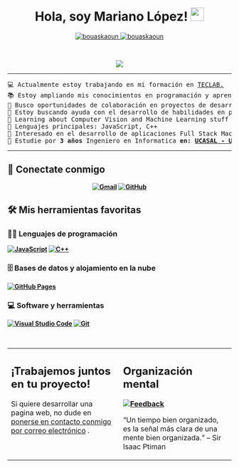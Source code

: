 <h1 align="center">
Hola, soy Mariano López!
	<a href="https://github.com/Marlo-Byte" target="_self">
		<img src="https://media.giphy.com/media/hvRJCLFzcasrR4ia7z/giphy.gif" width="30">
	</a>
</h1>
<p align="center">
	<a href="https://github.com/Marlo-Byte">
		<img src="https://komarev.com/ghpvc/?username=bouaskaoun&label=Profile%20views&color=0e75b6&style=flat" alt="bouaskaoun" />
	</a>
	<a href="https://github.com/Marlo-Byte">
		<img src="https://img.shields.io/github/followers/bouaskaoun?label=Followers" alt="bouaskaoun" />
	</a>
</p>
<br/>
<p align="center">
	<a href="https://github.com/Marlo-Byte">
		<img src="https://readme-typing-svg.herokuapp.com?lines=Marlo-Byte;Estudiante+de+Informatica;Desarrollador+Web+Full+Stack;Siempre%20aprendiendo%20cosas%20nuevas&center=true&width=380&height=45">
	</a>
</p>

<hr>

<pre>
💻 Actualmente estoy trabajando en mi formación en <a href="https://www.teclab.edu.ar/" target="_blank">TECLAB.</a>
📚 Estoy ampliando mis conocimientos en programación y aprendiendo AMXX PAWN
📝 Busco oportunidades de colaboración en proyectos de desarrollo web y aplicaciones
🔭 Estoy buscando ayuda con el desarrollo de habilidades en programación y diseño web
🌱 Learning about Computer Vision and Machine Learning stuff
🌟 Lenguajes principales: JavaScript, C++
🚩 Interesado en el desarrollo de aplicaciones Full Stack Machine Learning
🤔 Estudie por <b>3 años</b> Ingeniero en Informatica <b>en: <a href="https://www.ucasal.edu.ar/" target="_blank">UCASAL - Universidad Católica de Salta</a>
</pre>
<hr>

## 🤝 Conectate conmigo
<p align="center">
	<a href="mailto:marianolopgarcia@gmail.com"><img img src="https://img.shields.io/badge/gmail-%23EA4335.svg?style=plastic&logo=gmail&logoColor=white" alt="Gmail"/></a>
	<!-- <a href="https://www.linkedin.com/in/"><img src="https://img.shields.io/badge/linkedin-%230A66C2.svg?style=plastic&logo=linkedin&logoColor=white" alt="LinkedIn"/></a> -->
	<a href="https://github.com/Marlo-Byte"><img src="https://img.shields.io/badge/github-%23181717.svg?style=plastic&logo=github&logoColor=white" alt="GitHub"/></a>
</p>

## 🛠️ Mis herramientas favoritas

### 👨‍💻 Lenguajes de programación

<p>
    <a href="https://github.com/Marlo-Byte"><img alt="JavaScript" src="https://img.shields.io/badge/JavaScript%20-%23F7DF1E.svg?logo=javascript&logoColor=black"></a>
    <a href="https://github.com/Marlo-Byte"><img alt="C++" src="https://img.shields.io/badge/C%2B%2B-00599C?logo=cplusplus"></a>

### 🗄️ Bases de datos y alojamiento en la nube

<p>
    <a href="https://github.com/Marlo-Byte"><img alt="GitHub Pages" src="https://img.shields.io/badge/GitHub%20Pages-%23327FC7.svg?logo=github&logoColor=white"></a>
</p>

### 💻 Software y herramientas

<p>
    <a href="https://github.com/Marlo-Byte"><img alt="Visual Studio Code" src="https://img.shields.io/badge/Visual%20Studio%20Code-0078d7.svg?logo=visual-studio-code&logoColor=white"></a>
    <a href="https://github.com/Marlo-Byte"><img alt="Git" src="https://img.shields.io/badge/Git%20-%23F05033.svg?logo=git&logoColor=white"></a>
</p>
</br>

<table style="border: none">
  <tr>
  <td width="50%" valign="top">

## ¡Trabajemos juntos en tu proyecto!

Si quiere desarrollar una pagina web, no dude en <a href="mailto:marianolopgarcia@gmail.com">ponerse en contacto conmigo por correo electrónico</a> .

  </td>
  <td width="50%" valign="top">

## Organización mental

**<a href="https://github.com/Marlo-Byte"><img alt="Feedback" src="https://img.shields.io/badge/Ask%20me-anything-1abc9c.svg"></a>**

“Un tiempo bien organizado, es la señal más clara de una mente bien organizada.”
– Sir Isaac Ptiman

  </td>
  </tr>
</table>
